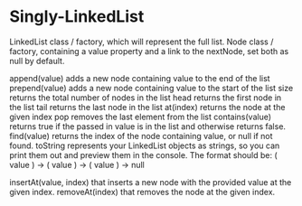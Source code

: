 # Singly-LinkedList

LinkedList class / factory, which will represent the full list.
Node class / factory, containing a value property and a link to the nextNode, set both as null by default.

append(value) adds a new node containing value to the end of the list
prepend(value) adds a new node containing value to the start of the list
size returns the total number of nodes in the list
head returns the first node in the list
tail returns the last node in the list
at(index) returns the node at the given index
pop removes the last element from the list
contains(value) returns true if the passed in value is in the list and otherwise returns false.
find(value) returns the index of the node containing value, or null if not found.
toString represents your LinkedList objects as strings, so you can print them out and preview them in the console. The format should be: ( value ) -> ( value ) -> ( value ) -> null

insertAt(value, index) that inserts a new node with the provided value at the given index.
removeAt(index) that removes the node at the given index.